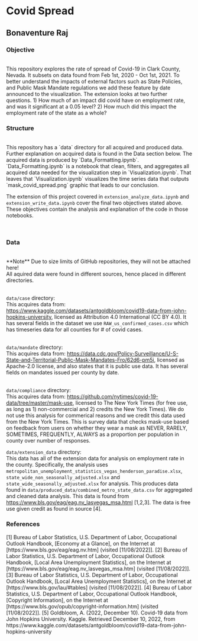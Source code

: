 <h1>Covid Spread</h1>
<h2>Bonaventure Raj</h2>

<h3>Objective</h3>
<br/>
This repository explores the rate of spread of Covid-19 in Clark County, Nevada. It subsets on data found from Feb 1st, 2020 - Oct 1st, 2021. To better understand the impacts of external factors such as State Policies, and Public Mask Mandate regulations we add these feature by date announced to the visualization. The extension looks at two further questions. 1) How much of an impact did covid have on employment rate, and was it significant at a 0.05 level? 2) How much did this impact the employment rate of the state as a whole?

<br/>
<h3>Structure</h3>
<br/>
This repository has a `data` directory for all acquired and produced data. Further explanation on acquired data is found in the Data section below. The acquired data is produced by `Data_Formatting.ipynb`. `Data_Formatting.ipynb` is a notebook that clean, filters, and aggregates all acquired data needed for the visualization step in `Visualization.ipynb`. That leaves that `Visualization.ipynb` visualizes the time series data that outputs `mask_covid_spread.png` graphic that leads to our conclusion.

The extension of this project covered in `extension_analyze_data.ipynb` and `extension_write_data.ipynb` cover the final two objectives stated above. These objectives contain the analysis and explanation of the code in those notebooks.

<br/>
<h3>Data</h3>
<br/>
**Note** Due to size limits of GitHub repositories, they will not be attached here!
<br/>
All aquired data were found in different sources, hence placed in different directories.
<br/><br/>

`data/case` directory:
<br/>
This acquires data from: https://www.kaggle.com/datasets/antgoldbloom/covid19-data-from-john-hopkins-university, licensed as Attribution 4.0 International (CC BY 4.0). It has several fields in the dataset we use `RAW_us_confirmed_cases.csv` which has timeseries data for all counties for # of covid cases.
<br/><br/>

`data/mandate` directory:
<br/>
This acquires data from: https://data.cdc.gov/Policy-Surveillance/U-S-State-and-Territorial-Public-Mask-Mandates-Fro/62d6-pm5i, licensed as  Apache-2.0 license, and also states that it is public use data. It has several fields on mandates issued per county by date.
<br/><br/>

`data/compliance` directory:
<br/>
This acquires data from: https://github.com/nytimes/covid-19-data/tree/master/mask-use, licensed to The New York Times (for free use, as long as 1) non-commercial and 2) credits the New York Times). We do not use this analysis for commerical reasons and we credit this data used from the New York Times. This is survey data that checks mask-use based on feedback from users on whether they wear a mask as NEVER, RARELY, SOMETIMES, FREQUENTLY, ALWAYS as a proportion per population in county over number of responses.

`data/extension_data` directory:
<br/>
This data has all of the extension data for analysis on employment rate in the county. Specifically, the analysis uses `metropolitan_unemployment_statistics_vegas_henderson_paradise.xlsx`, `state_wide_non_seasonally_adjusted.xlsx` and `state_wide_seasonally_adjusted.xlsx`
for analysis. This produces data found in `data/produced_data/combined_metro_state_data.csv` for aggregated and cleaned data analysis. This data is found from https://www.bls.gov/eag/eag.nv_lasvegas_msa.html [1,2,3]. The data is free use given credit as found in source [4].


<h3> References </h3>
[1] Bureau of Labor Statistics, U.S. Department of Labor, Occupational Outlook Handbook, [Economy at a Glance], on the Internet at [https://www.bls.gov/eag/eag.nv.htm] (visited [11/08/2022]].
[2] Bureau of Labor Statistics, U.S. Department of Labor, Occupational Outlook Handbook, [Local Area Unemployment Statistics], on the Internet at [https://www.bls.gov/eag/eag.nv_lasvegas_msa.htm] (visited [11/08/2022]].
[3] Bureau of Labor Statistics, U.S. Department of Labor, Occupational Outlook Handbook, [Local Area Unemployment Statistics], on the Internet at [https://www.bls.gov/lau/#tables] (visited [11/08/2022]].
[4] Bureau of Labor Statistics, U.S. Department of Labor, Occupational Outlook Handbook, [Copyright Information], on the Internet at [https://www.bls.gov/opub/copyright-information.htm] (visited [11/08/2022]].
[5] Goldbloom, A. (2022, December 10). Covid-19 data from John Hopkins University. Kaggle. Retrieved December 10, 2022, from https://www.kaggle.com/datasets/antgoldbloom/covid19-data-from-john-hopkins-university 
